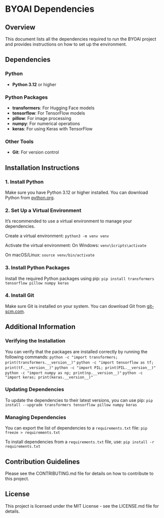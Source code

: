 # BYOAI Dependencies

## Overview
This document lists all the dependencies required to run the BYOAI project and provides instructions on how to set up the environment.

## Dependencies

### Python
- **Python 3.12** or higher

### Python Packages
- **transformers**: For Hugging Face models
- **tensorflow**: For TensorFlow models
- **pillow**: For image processing
- **numpy**: For numerical operations
- **keras**: For using Keras with TensorFlow

### Other Tools
- **Git**: For version control

## Installation Instructions

### 1. Install Python
Make sure you have Python 3.12 or higher installed. You can download Python from [python.org](https://www.python.org/downloads/).

### 2. Set Up a Virtual Environment
It’s recommended to use a virtual environment to manage your dependencies.

Create a virtual environment:
`python3 -m venv venv`

Activate the virtual environment:
On Windows:
`venv\Scripts\activate`

On macOS/Linux:
`source venv/bin/activate`

### 3. Install Python Packages
Install the required Python packages using pip:
`pip install transformers tensorflow pillow numpy keras`

### 4. Install Git
Make sure Git is installed on your system. You can download Git from [git-scm.com](https://git-scm.com/).

## Additional Information

### Verifying the Installation
You can verify that the packages are installed correctly by running the following commands:
`python -c "import transformers; print(transformers.__version__)"`
`python -c "import tensorflow as tf; print(tf.__version__)"`
`python -c "import PIL; print(PIL.__version__)"`
`python -c "import numpy as np; print(np.__version__)"`
`python -c "import keras; print(keras.__version__)"`

### Updating Dependencies
To update the dependencies to their latest versions, you can use pip:
`pip install --upgrade transformers tensorflow pillow numpy keras`

### Managing Dependencies
You can export the list of dependencies to a `requirements.txt` file:
`pip freeze > requirements.txt`

To install dependencies from a `requirements.txt` file, use:
`pip install -r requirements.txt`

## Contribution Guidelines
Please see the CONTRIBUTING.md file for details on how to contribute to this project.

## License
This project is licensed under the MIT License - see the LICENSE.md file for details.

